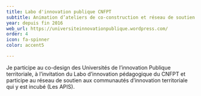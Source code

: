 ```yaml
---
title: Labo d'innovation publique CNFPT
subtitle: Animation d’ateliers de co-construction et réseau de soutien
year: depuis fin 2016
web_url: https://universiteinnovationpublique.wordpress.com/
order: 4
icon: fa-spinner
color: accent5

---
```

Je participe au co-design des Universités de l’innovation Publique territoriale, à l’invitation du Labo d’innovation pédagogique du CNFPT et participe au réseau de soutien aux communautés d’innovation territoriale qui y est incubé (Les APIS).